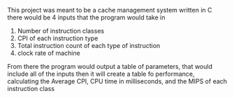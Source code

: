 This project was meant to be a cache management system written in C
there would be 4 inputs that the program would take in
1. Number of instruction classes
2. CPI of each instruction type
3. Total instruction count of each type of instruction
4. clock rate of machine


From there the program would output a table of parameters, that would include all of the inputs
then it will create a table fo performance, calculating the Average CPI, CPU time in milliseconds, and the MIPS of each instruction class 
